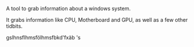 A tool to grab information about a windows system.

It grabs information like CPU, Motherboard and GPU, as well as a few other tidbits.







gslhnsflhmsfölhmsfbkd'fxäb
's
